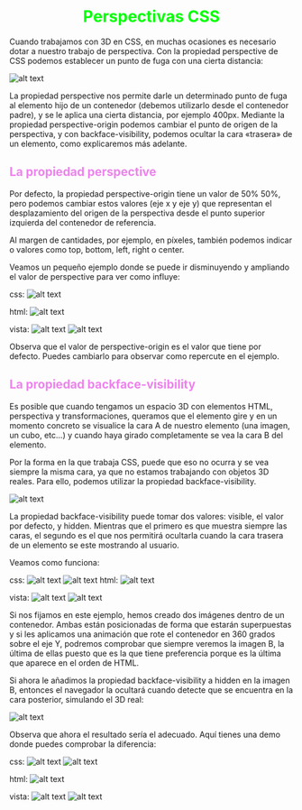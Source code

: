 # <span style="color:lime"><center>Perspectivas CSS</center></span>

Cuando trabajamos con 3D en CSS, en muchas ocasiones es necesario dotar a nuestro trabajo de perspectiva. Con la propiedad perspective de CSS podemos establecer un punto de fuga con una cierta distancia:

![alt text](./imagenes-perspectivas-css/image.png)

La propiedad perspective nos permite darle un determinado punto de fuga al elemento hijo de un contenedor (debemos utilizarlo desde el contenedor padre), y se le aplica una cierta distancia, por ejemplo 400px. Mediante la propiedad perspective-origin podemos cambiar el punto de origen de la perspectiva, y con backface-visibility, podemos ocultar la cara «trasera» de un elemento, como explicaremos más adelante.

## <span style="color:violet">La propiedad perspective</span>
Por defecto, la propiedad perspective-origin tiene un valor de 50% 50%, pero podemos cambiar estos valores (eje x y eje y) que representan el desplazamiento del origen de la perspectiva desde el punto superior izquierda del contenedor de referencia.

Al margen de cantidades, por ejemplo, en píxeles, también podemos indicar o valores como top, bottom, left, right o center.

Veamos un pequeño ejemplo donde se puede ir disminuyendo y ampliando el valor de perspective para ver como influye:

css:
![alt text](./imagenes-perspectivas-css/image-1.png)

html:
![alt text](./imagenes-perspectivas-css/image-2.png)

vista:
![alt text](./imagenes-perspectivas-css/image-3.png)
![alt text](./imagenes-perspectivas-css/image-4.png)

Observa que el valor de perspective-origin es el valor que tiene por defecto. Puedes cambiarlo para observar como repercute en el ejemplo.

## <span style="color:violet">La propiedad backface-visibility</span>
Es posible que cuando tengamos un espacio 3D con elementos HTML, perspectiva y transformaciones, queramos que el elemento gire y en un momento concreto se visualice la cara A de nuestro elemento (una imagen, un cubo, etc...) y cuando haya girado completamente se vea la cara B del elemento.

Por la forma en la que trabaja CSS, puede que eso no ocurra y se vea siempre la misma cara, ya que no estamos trabajando con objetos 3D reales. Para ello, podemos utilizar la propiedad backface-visibility.

![alt text](./imagenes-perspectivas-css/image-5.png)

La propiedad backface-visibility puede tomar dos valores: visible, el valor por defecto, y hidden. Mientras que el primero es que muestra siempre las caras, el segundo es el que nos permitirá ocultarla cuando la cara trasera de un elemento se este mostrando al usuario.

Veamos como funciona:

css:
![alt text](./imagenes-perspectivas-css/image-6.png)
![alt text](./imagenes-perspectivas-css/image-7.png)
html:
![alt text](./imagenes-perspectivas-css/image-8.png)

vista:
![alt text](./imagenes-perspectivas-css/image-9.png)
![alt text](./imagenes-perspectivas-css/image-10.png)

Si nos fijamos en este ejemplo, hemos creado dos imágenes dentro de un contenedor. Ambas están posicionadas de forma que estarán superpuestas y si les aplicamos una animación que rote el contenedor en 360 grados sobre el eje Y, podremos comprobar que siempre veremos la imagen B, la última de ellas puesto que es la que tiene preferencia porque es la última que aparece en el orden de HTML.

Si ahora le añadimos la propiedad backface-visibility a hidden en la imagen B, entonces el navegador la ocultará cuando detecte que se encuentra en la cara posterior, simulando el 3D real:

![alt text](./imagenes-perspectivas-css/image-11.png)

Observa que ahora el resultado sería el adecuado. Aquí tienes una demo donde puedes comprobar la diferencia:

css:
![alt text](./imagenes-perspectivas-css/image-12.png)
![alt text](./imagenes-perspectivas-css/image-13.png)

html:
![alt text](./imagenes-perspectivas-css/image-14.png)

vista:
![alt text](./imagenes-perspectivas-css/image-15.png)
![alt text](./imagenes-perspectivas-css/image-16.png)

